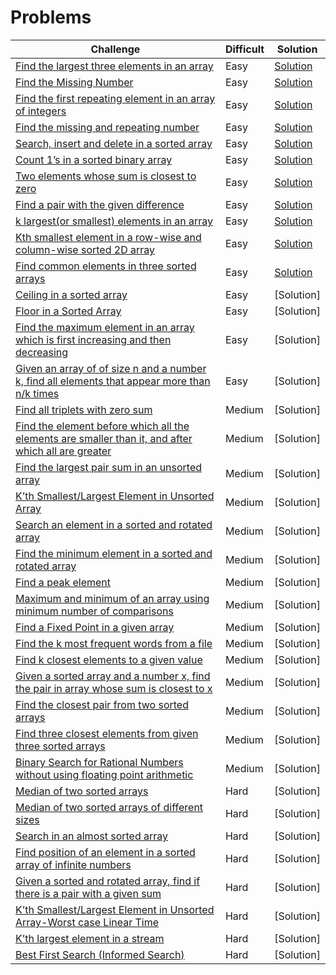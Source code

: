 # Problems

| **Challenge** | **Difficult** | **Solution** |
| ------------- | ------------- | ------------ |
| [Find the largest three elements in an array](https://www.geeksforgeeks.org/find-the-largest-three-elements-in-an-array/) | Easy | [Solution](https://github.com/yigitsokel1/Algorithms/blob/main/Searching%20and%20Sorting%20Algorithms/Searching%20Algorithms/Problems/Find%20Largest%203%20Elements.c) |
| [Find the Missing Number](https://www.geeksforgeeks.org/find-the-missing-number/) | Easy | [Solution](https://github.com/yigitsokel1/Algorithms/blob/main/Searching%20and%20Sorting%20Algorithms/Searching%20Algorithms/Problems/Find%20Missing%20Number.c) |
| [Find the first repeating element in an array of integers](https://www.geeksforgeeks.org/find-first-repeating-element-array-integers/) | Easy | [Solution](https://github.com/yigitsokel1/Algorithms/blob/main/Searching%20and%20Sorting%20Algorithms/Searching%20Algorithms/Problems/Find%20First%20Repeating%20Element.c) |
| [Find the missing and repeating number](https://www.geeksforgeeks.org/find-a-repeating-and-a-missing-number/) | Easy | [Solution](https://github.com/yigitsokel1/Algorithms/blob/main/Searching%20and%20Sorting%20Algorithms/Searching%20Algorithms/Problems/Find%20Missing%20and%20Repeating%20Element.c) |
| [Search, insert and delete in a sorted array](https://www.geeksforgeeks.org/search-insert-and-delete-in-a-sorted-array/) | Easy | [Solution](https://github.com/yigitsokel1/Algorithms/blob/main/Searching%20and%20Sorting%20Algorithms/Searching%20Algorithms/Problems/Search-Insert-Delete%20In%20Array.c) |
| [Count 1’s in a sorted binary array](https://www.geeksforgeeks.org/search-insert-and-delete-in-a-sorted-array/) | Easy | [Solution](https://github.com/yigitsokel1/Algorithms/blob/main/Searching%20and%20Sorting%20Algorithms/Searching%20Algorithms/Problems/Count%201%E2%80%99s%20in%20a%20Sorted%20Binary%20Array.c) |
| [Two elements whose sum is closest to zero](https://www.geeksforgeeks.org/two-elements-whose-sum-is-closest-to-zero/) | Easy | [Solution](https://github.com/yigitsokel1/Algorithms/blob/main/Searching%20and%20Sorting%20Algorithms/Searching%20Algorithms/Problems/Two%20Elements%20Whose%20Sum%20is%20Closest%20to%20Zero.c) |
| [Find a pair with the given difference](https://www.geeksforgeeks.org/find-a-pair-with-the-given-difference/) | Easy | [Solution](https://github.com/yigitsokel1/Algorithms/blob/main/Searching%20and%20Sorting%20Algorithms/Searching%20Algorithms/Problems/Find%20a%20Pair%20with%20the%20Given%20Difference.c) |
| [k largest(or smallest) elements in an array](https://www.geeksforgeeks.org/k-largestor-smallest-elements-in-an-array/) | Easy | [Solution](https://github.com/yigitsokel1/Algorithms/blob/main/Searching%20and%20Sorting%20Algorithms/Searching%20Algorithms/Problems/k%20Largest(or%20smallest)%20Elements%20in%20an%20Array.c) |
| [Kth smallest element in a row-wise and column-wise sorted 2D array](https://www.geeksforgeeks.org/kth-smallest-element-in-a-row-wise-and-column-wise-sorted-2d-array/) | Easy | [Solution](https://github.com/yigitsokel1/Algorithms/blob/main/Searching%20and%20Sorting%20Algorithms/Searching%20Algorithms/Problems/Kth%20Smallest%20Element%20in%202D%20Array.c) |
| [Find common elements in three sorted arrays](https://www.geeksforgeeks.org/find-common-elements-three-sorted-arrays/) | Easy | [Solution](https://github.com/yigitsokel1/Algorithms/blob/main/Searching%20and%20Sorting%20Algorithms/Searching%20Algorithms/Problems/Find%20Common%20Elements%20in%203%20Sorted%20Arrays.c) |
| [Ceiling in a sorted array](https://www.geeksforgeeks.org/ceiling-in-a-sorted-array/) | Easy | [Solution] |
| [Floor in a Sorted Array](https://www.geeksforgeeks.org/floor-in-a-sorted-array/) | Easy | [Solution] |
| [Find the maximum element in an array which is first increasing and then decreasing](https://www.geeksforgeeks.org/find-the-maximum-element-in-an-array-which-is-first-increasing-and-then-decreasing/) | Easy | [Solution] |
| [Given an array of of size n and a number k, find all elements that appear more than n/k times](https://www.geeksforgeeks.org/given-an-array-of-of-size-n-finds-all-the-elements-that-appear-more-than-nk-times/) | Easy | [Solution] |
| [Find all triplets with zero sum](https://www.geeksforgeeks.org/find-triplets-array-whose-sum-equal-zero/) | Medium | [Solution] |
| [Find the element before which all the elements are smaller than it, and after which all are greater](https://www.geeksforgeeks.org/find-the-element-before-which-all-the-elements-are-smaller-than-it-and-after-which-all-are-greater-than-it/) | Medium | [Solution] |
| [Find the largest pair sum in an unsorted array](https://www.geeksforgeeks.org/find-the-largest-pair-sum-in-an-unsorted-array/) | Medium | [Solution] |
| [K’th Smallest/Largest Element in Unsorted Array](https://www.geeksforgeeks.org/kth-smallest-largest-element-in-unsorted-array/) | Medium | [Solution] |
| [Search an element in a sorted and rotated array](https://www.geeksforgeeks.org/search-an-element-in-a-sorted-and-pivoted-array/) | Medium | [Solution] |
| [Find the minimum element in a sorted and rotated array](https://www.geeksforgeeks.org/find-minimum-element-in-a-sorted-and-rotated-array/) | Medium | [Solution] |
| [Find a peak element](https://www.geeksforgeeks.org/find-a-peak-in-a-given-array/) | Medium | [Solution] |
| [Maximum and minimum of an array using minimum number of comparisons](https://www.geeksforgeeks.org/maximum-and-minimum-in-an-array/) | Medium | [Solution] |
| [Find a Fixed Point in a given array](https://www.geeksforgeeks.org/find-a-fixed-point-in-a-given-array/) | Medium | [Solution] |
| [Find the k most frequent words from a file](https://www.geeksforgeeks.org/find-the-k-most-frequent-words-from-a-file/) | Medium | [Solution] |
| [Find k closest elements to a given value](https://www.geeksforgeeks.org/find-k-closest-elements-given-value/) | Medium | [Solution] |
| [Given a sorted array and a number x, find the pair in array whose sum is closest to x](https://www.geeksforgeeks.org/given-sorted-array-number-x-find-pair-array-whose-sum-closest-x/) | Medium | [Solution] |
| [Find the closest pair from two sorted arrays](https://www.geeksforgeeks.org/given-two-sorted-arrays-number-x-find-pair-whose-sum-closest-x/) | Medium | [Solution] |
| [Find three closest elements from given three sorted arrays](https://www.geeksforgeeks.org/find-three-closest-elements-from-given-three-sorted-arrays/) | Medium | [Solution] |
| [Binary Search for Rational Numbers without using floating point arithmetic](https://www.geeksforgeeks.org/binary-search-for-rational-numbers-without-using-floating-point-arithmetic/) | Medium | [Solution] |
| [Median of two sorted arrays](https://www.geeksforgeeks.org/median-of-two-sorted-arrays/) | Hard | [Solution] |
| [Median of two sorted arrays of different sizes](https://www.geeksforgeeks.org/median-of-two-sorted-arrays-of-different-sizes/) | Hard | [Solution] |
| [Search in an almost sorted array](https://www.geeksforgeeks.org/search-almost-sorted-array/) | Hard | [Solution] |
| [Find position of an element in a sorted array of infinite numbers](https://www.geeksforgeeks.org/find-position-element-sorted-array-infinite-numbers/) | Hard | [Solution] |
| [Given a sorted and rotated array, find if there is a pair with a given sum](https://www.geeksforgeeks.org/given-a-sorted-and-rotated-array-find-if-there-is-a-pair-with-a-given-sum/) | Hard | [Solution] |
| [K’th Smallest/Largest Element in Unsorted Array-Worst case Linear Time](https://www.geeksforgeeks.org/kth-smallest-largest-element-in-unsorted-array-worst-case-linear-time/) | Hard | [Solution] |
| [K’th largest element in a stream](https://www.geeksforgeeks.org/kth-largest-element-in-a-stream/) | Hard | [Solution] |
| [Best First Search (Informed Search)](https://www.geeksforgeeks.org/best-first-search-informed-search/) | Hard | [Solution] |
